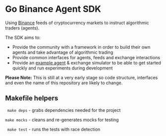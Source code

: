 # Go Binance Agent SDK

Using [Binance](https://www.binance.com/en) feeds of cryptocurrency markets to instruct algorithmic traders (agents).

The SDK aims to:
- Provide the community with a framework in order to build their own agents and take advantage of algorithmic trading
- Provide common interfaces for agents, feeds and exchange interactions
- Provide an [example agent](examples/simple-agent) & exchange simulator to be able to get started quickly and run experiments during development


**Please Note:** This is still at a very early stage so code structure, interfaces and even the name of this repository are likely to change.


## Makefile helpers

``` make deps``` - grabs dependencies needed for the project

``` make mocks ``` - cleans and re-generates mocks for testing

``` make test``` - runs the tests with race detection